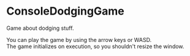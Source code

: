 # ConsoleDodgingGame
 Game about dodging stuff.

You can play the game by using the arrow keys or WASD.  
The game initializes on execution, so you shouldn't resize the window. 

